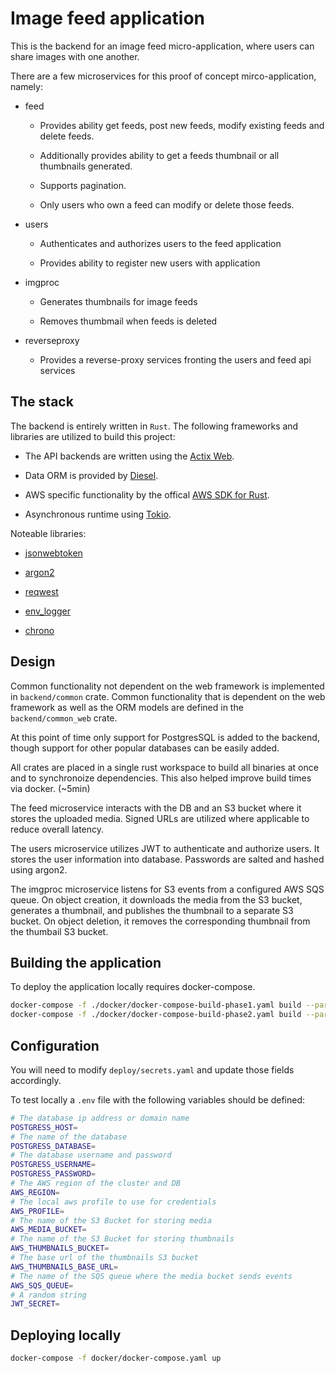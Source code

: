 # Image feed application

This is the backend for an image feed micro-application, where users can share images with one another.

There are a few microservices for this proof of concept mirco-application, namely:

* feed
  
  * Provides ability get feeds, post new feeds, modify existing feeds and delete feeds.
  
  * Additionally provides ability to get a feeds thumbnail or all thumbnails generated.
  
  * Supports pagination.
  
  * Only users who own a feed can modify or delete those feeds.

* users
  
  * Authenticates and authorizes users to the feed application
  
  * Provides ability to register new users with application

* imgproc
  
  * Generates thumbnails for image feeds
  
  * Removes thumbmail when feeds is deleted

* reverseproxy
  
  * Provides a reverse-proxy services fronting the users and feed api services

## The stack

The backend is entirely written in `Rust`.  The following frameworks and libraries are utilized to build this project:

* The API backends are written using the [Actix Web](https://actix.rs/).

* Data ORM is provided by [Diesel](http://diesel.rs/).

* AWS specific functionality by the offical [AWS SDK for Rust](https://awslabs.github.io/aws-sdk-rust/).

* Asynchronous runtime using [Tokio](https://tokio.rs/).

Noteable libraries:

* [jsonwebtoken](https://github.com/Keats/jsonwebtoken)

* [argon2](https://github.com/RustCrypto/password-hashes/tree/master/argon2)

* [reqwest](https://github.com/seanmonstar/reqwest)

* [env_logger](https://github.com/env-logger-rs/env_logger/)

* [chrono](https://github.com/chronotope/chrono)

## Design

Common functionality not dependent on the web framework is implemented in `backend/common` crate. Common functionality that is dependent on the web framework as well as the ORM models are defined in the `backend/common_web` crate.

At this point of time only support for PostgresSQL is added to the backend, though support for other popular databases can be easily added.

All crates are placed in a single rust workspace to build all binaries at once and to synchronoize dependencies. This also helped improve build times via docker. (~5min)

The feed microservice interacts with the DB and an S3 bucket where it stores the uploaded media. Signed URLs are utilized where applicable to reduce overall latency.

The users microservice utilizes JWT to authenticate and authorize users. It stores the user information into database. Passwords are salted and hashed using argon2.

The imgproc microservice listens for S3 events from a configured AWS SQS queue. On object creation, it downloads the media from the S3 bucket, generates a thumbnail, and publishes the thumbnail to a separate S3 bucket. On object deletion, it removes the corresponding thumbnail from the thumbail S3 bucket.

## Building the application

To deploy the application locally requires docker-compose.

```bash
docker-compose -f ./docker/docker-compose-build-phase1.yaml build --parallel && \
docker-compose -f ./docker/docker-compose-build-phase2.yaml build --parallel
```

## Configuration

You will need to modify `deploy/secrets.yaml` and update those fields accordingly.

To test locally a `.env` file with the following variables should be defined:

```bash
# The database ip address or domain name
POSTGRESS_HOST=
# The name of the database
POSTGRESS_DATABASE=
# The database username and password
POSTGRESS_USERNAME=
POSTGRESS_PASSWORD=
# The AWS region of the cluster and DB
AWS_REGION=
# The local aws profile to use for credentials
AWS_PROFILE=
# The name of the S3 Bucket for storing media
AWS_MEDIA_BUCKET=
# The name of the S3 Bucket for storing thumbnails
AWS_THUMBNAILS_BUCKET=
# The base url of the thumbnails S3 bucket
AWS_THUMBNAILS_BASE_URL=
# The name of the SQS queue where the media bucket sends events
AWS_SQS_QUEUE=
# A random string
JWT_SECRET=
```



## Deploying locally

```bash
docker-compose -f docker/docker-compose.yaml up 
```
